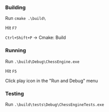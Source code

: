 ### Building
Run `cmake .\build\`

Hit `F7`

`Ctrl+Shift+P` -> Cmake: Build

### Running
Run `.\build\Debug\ChessEngine.exe`

Hit `F5`

Click play icon in the "Run and Debug" menu
         
### Testing
Run `.\build\tests\Debug\ChessEngineTests.exe`

